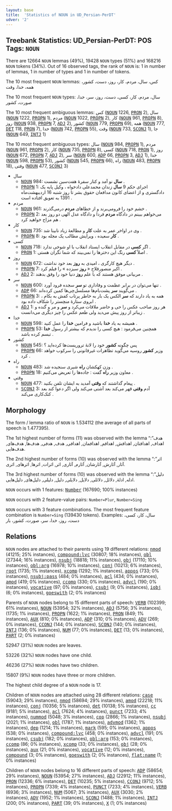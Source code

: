 ```yaml
---
layout: base
title:  'Statistics of NOUN in UD_Persian-PerDT'
udver: '2'
---
```


## Treebank Statistics: UD_Persian-PerDT: POS Tags: `NOUN`

There are 12664 `NOUN` lemmas (49%), 19428 `NOUN` types (51%) and 168216 `NOUN` tokens (34%).
Out of 16 observed tags, the rank of `NOUN` is: 1 in number of lemmas, 1 in number of types and 1 in number of tokens.

The 10 most frequent `NOUN` lemmas: کس، سال، مردم، کار، روز، دست، کشور، همه، خدا، وقت

The 10 most frequent `NOUN` types:  سال، مردم، کار، کسی، دست، روز، سر، خدا، صورت، کشور

The 10 most frequent ambiguous lemmas: کس (<tt><a href="fa_perdt-pos-NOUN.html">NOUN</a></tt> 1226, <tt><a href="fa_perdt-pos-PRON.html">PRON</a></tt> 2), سال (<tt><a href="fa_perdt-pos-NOUN.html">NOUN</a></tt> 1222, <tt><a href="fa_perdt-pos-PROPN.html">PROPN</a></tt> 1), مردم (<tt><a href="fa_perdt-pos-NOUN.html">NOUN</a></tt> 1022, <tt><a href="fa_perdt-pos-PROPN.html">PROPN</a></tt> 2), کار (<tt><a href="fa_perdt-pos-NOUN.html">NOUN</a></tt> 961, <tt><a href="fa_perdt-pos-PROPN.html">PROPN</a></tt> 8), روز (<tt><a href="fa_perdt-pos-NOUN.html">NOUN</a></tt> 938, <tt><a href="fa_perdt-pos-PROPN.html">PROPN</a></tt> 7, <tt><a href="fa_perdt-pos-ADJ.html">ADJ</a></tt> 2), کشور (<tt><a href="fa_perdt-pos-NOUN.html">NOUN</a></tt> 779, <tt><a href="fa_perdt-pos-PROPN.html">PROPN</a></tt> 69), همه (<tt><a href="fa_perdt-pos-NOUN.html">NOUN</a></tt> 777, <tt><a href="fa_perdt-pos-DET.html">DET</a></tt> 118, <tt><a href="fa_perdt-pos-PRON.html">PRON</a></tt> 7), خدا (<tt><a href="fa_perdt-pos-NOUN.html">NOUN</a></tt> 742, <tt><a href="fa_perdt-pos-PROPN.html">PROPN</a></tt> 55), وقت (<tt><a href="fa_perdt-pos-NOUN.html">NOUN</a></tt> 733, <tt><a href="fa_perdt-pos-SCONJ.html">SCONJ</a></tt> 1), جا (<tt><a href="fa_perdt-pos-NOUN.html">NOUN</a></tt> 649, <tt><a href="fa_perdt-pos-INTJ.html">INTJ</a></tt> 1)

The 10 most frequent ambiguous types:  سال (<tt><a href="fa_perdt-pos-NOUN.html">NOUN</a></tt> 984, <tt><a href="fa_perdt-pos-PROPN.html">PROPN</a></tt> 1), مردم (<tt><a href="fa_perdt-pos-NOUN.html">NOUN</a></tt> 961, <tt><a href="fa_perdt-pos-PROPN.html">PROPN</a></tt> 2), کار (<tt><a href="fa_perdt-pos-NOUN.html">NOUN</a></tt> 735, <tt><a href="fa_perdt-pos-PROPN.html">PROPN</a></tt> 8), کسی (<tt><a href="fa_perdt-pos-NOUN.html">NOUN</a></tt> 718, <tt><a href="fa_perdt-pos-PRON.html">PRON</a></tt> 1), روز (<tt><a href="fa_perdt-pos-NOUN.html">NOUN</a></tt> 672, <tt><a href="fa_perdt-pos-PROPN.html">PROPN</a></tt> 7, <tt><a href="fa_perdt-pos-ADJ.html">ADJ</a></tt> 2), سر (<tt><a href="fa_perdt-pos-NOUN.html">NOUN</a></tt> 600, <tt><a href="fa_perdt-pos-ADP.html">ADP</a></tt> 66, <tt><a href="fa_perdt-pos-PROPN.html">PROPN</a></tt> 3, <tt><a href="fa_perdt-pos-ADJ.html">ADJ</a></tt> 1), خدا (<tt><a href="fa_perdt-pos-NOUN.html">NOUN</a></tt> 598, <tt><a href="fa_perdt-pos-PROPN.html">PROPN</a></tt> 53), کشور (<tt><a href="fa_perdt-pos-NOUN.html">NOUN</a></tt> 545, <tt><a href="fa_perdt-pos-PROPN.html">PROPN</a></tt> 66), راه (<tt><a href="fa_perdt-pos-NOUN.html">NOUN</a></tt> 483, <tt><a href="fa_perdt-pos-PROPN.html">PROPN</a></tt> 18), وقتی (<tt><a href="fa_perdt-pos-NOUN.html">NOUN</a></tt> 477, <tt><a href="fa_perdt-pos-SCONJ.html">SCONJ</a></tt> 3)


* سال
  * <tt><a href="fa_perdt-pos-NOUN.html">NOUN</a></tt> 984: <b>سال</b> نو آمد و کنار سفرهٔ هفت‌سین نشست .
  * <tt><a href="fa_perdt-pos-PROPN.html">PROPN</a></tt> 1: اجرای حکم 9 <b>سال</b> زندان محمدعلی دادخواه ، وکیل پایه یک دادگستری و از اعضای کانون مدافعان حقوق بشر تا روز شنبه 16 اردیبهشت‌ماه 1391 به تعویق افتاده است .
* مردم
  * <tt><a href="fa_perdt-pos-NOUN.html">NOUN</a></tt> 961: خشم خود را فرومی‌برند و از خطاهای <b>مردم</b> درمی‌گذرند .
  * <tt><a href="fa_perdt-pos-PROPN.html">PROPN</a></tt> 2: می‌خواهم ببینم در دادگاه <b>مردم</b> فردا و دادگاه عدل الهی دو روز بعد هم مزاح خواهید کرد .
* کار
  * <tt><a href="fa_perdt-pos-NOUN.html">NOUN</a></tt> 735: وی در اواخر عمر به علت <b>کار</b> و مطالعهٔ زیاد نابینا شد .
  * <tt><a href="fa_perdt-pos-PROPN.html">PROPN</a></tt> 8: <b>کار</b> سعیده ، ویرایش مطالب یک مجله بود .
* کسی
  * <tt><a href="fa_perdt-pos-NOUN.html">NOUN</a></tt> 718: اگر <b>کسی</b> در مقابل انقلاب ایستاد انقلاب با او شوخی ندارد .
  * <tt><a href="fa_perdt-pos-PRON.html">PRON</a></tt> 1: اصلاً <b>کسی</b> رنگ این دخترها را نمی‌بیند که شما نگران هستی .
* روز
  * <tt><a href="fa_perdt-pos-NOUN.html">NOUN</a></tt> 672: دیگر هیچ کارگری ، امیدی به <b>روز</b> بعد خود نداشت .
  * <tt><a href="fa_perdt-pos-PROPN.html">PROPN</a></tt> 7: اکبر منصورفلاح « <b>روز</b> سیزده » را فیلم کرد .
  * <tt><a href="fa_perdt-pos-ADJ.html">ADJ</a></tt> 2: مربیانی موفق هستند که با علم <b>روز</b> دنیا خود را وفق بدهند .
* سر
  * <tt><a href="fa_perdt-pos-NOUN.html">NOUN</a></tt> 600: تنها می‌توان در برابر عظمت و وفاداری تو <b>سر</b> سجده فرود آورد .
  * <tt><a href="fa_perdt-pos-ADP.html">ADP</a></tt> 66: می‌گویند <b>سر</b> پشت‌بام‌ها مسلسل‌چی‌ها کمین کرده‌اند .
  * <tt><a href="fa_perdt-pos-PROPN.html">PROPN</a></tt> 3: همه به یاد دارند که <b>سر</b> الکس یک بار به خاطر پرتاب کفش به بکام ، ابروی ستارهٔ منچستر را شکاف داده بود .
  * <tt><a href="fa_perdt-pos-ADJ.html">ADJ</a></tt> 1: هر روز صاحب عکس را حی و حاضر ملاقات می‌کرد و <b>سر</b> و مر و گنده و زیباتر از روز پیش می‌دید ولی طعم عکس را چیز دیگری می‌دانست .
* خدا
  * <tt><a href="fa_perdt-pos-NOUN.html">NOUN</a></tt> 598: همیشه به یاد <b>خدا</b> باشید و فرامین <b>خدا</b> را عمل کنید .
  * <tt><a href="fa_perdt-pos-PROPN.html">PROPN</a></tt> 53: همچنین می‌فرمود : هیچ کسی را ندیدم که بیشتر از رسول <b>خدا</b> تبسم کرده باشد .
* کشور
  * <tt><a href="fa_perdt-pos-NOUN.html">NOUN</a></tt> 545: پس چگونه <b>کشور</b> خود را لانهٔ تروریست‌ها کرده‌اید ؟
  * <tt><a href="fa_perdt-pos-PROPN.html">PROPN</a></tt> 66: وزیر <b>کشور</b> روسیه می‌گوید تظاهرات غیرقانونی را سرکوب خواهد کرد .
* راه
  * <tt><a href="fa_perdt-pos-NOUN.html">NOUN</a></tt> 483: وزن کهکشان <b>راه</b> شیری سنجیده شد .
  * <tt><a href="fa_perdt-pos-PROPN.html">PROPN</a></tt> 18: معاون وزیر <b>راه</b> گفت : جاده‌ها را تعریض می‌کنیم .
* وقتی
  * <tt><a href="fa_perdt-pos-NOUN.html">NOUN</a></tt> 477: پیغام گذاشتند که <b>وقتی</b> آمدید به ایشان تلفن بکنید .
  * <tt><a href="fa_perdt-pos-SCONJ.html">SCONJ</a></tt> 3: آدم <b>وقتی</b> قهر می‌کند بعد آشتی می‌کند ولی اگر دعوا کند بعد کتک‌کاری می‌کند .

## Morphology

The form / lemma ratio of `NOUN` is 1.534112 (the average of all parts of speech is 1.477395).

The 1st highest number of forms (11) was observed with the lemma “هدف”: اهداف, اهدافتان, اهدافش, اهدافم, اهدافمان, اهدافی, هدف, هدفی, هدف‌ها, هدف‌های, هدف‌هایی.

The 2nd highest number of forms (10) was observed with the lemma “اثر”: آثار, آثارش, آثارشان, آثارم, آثاری, اثر, اثرات, اثرها, اثرهای, اثری.

The 3rd highest number of forms (10) was observed with the lemma “دلیل”: ادله, ادلهٔ, دلائل, دلائلی, دلایل, دلایلی, دلیل, دلیلی, دلیل‌های, دلیل‌هایی.

`NOUN` occurs with 1 features: <tt><a href="fa_perdt-feat-Number.html">Number</a></tt> (167690; 100% instances)

`NOUN` occurs with 2 feature-value pairs: `Number=Plur`, `Number=Sing`

`NOUN` occurs with 3 feature combinations.
The most frequent feature combination is `Number=Sing` (139430 tokens).
Examples: سال، کار، کسی، دست، روز، خدا، سر، صورت، کشور، بار


## Relations

`NOUN` nodes are attached to their parents using 19 different relations: <tt><a href="fa_perdt-dep-nmod.html">nmod</a></tt> (41215; 25% instances), <tt><a href="fa_perdt-dep-compound-lvc.html">compound:lvc</a></tt> (30807; 18% instances), <tt><a href="fa_perdt-dep-obl.html">obl</a></tt> (27344; 16% instances), <tt><a href="fa_perdt-dep-nsubj.html">nsubj</a></tt> (18818; 11% instances), <tt><a href="fa_perdt-dep-obj.html">obj</a></tt> (17110; 10% instances), <tt><a href="fa_perdt-dep-obl-arg.html">obl:arg</a></tt> (16978; 10% instances), <tt><a href="fa_perdt-dep-conj.html">conj</a></tt> (10213; 6% instances), <tt><a href="fa_perdt-dep-root.html">root</a></tt> (1735; 1% instances), <tt><a href="fa_perdt-dep-xcomp.html">xcomp</a></tt> (1292; 1% instances), <tt><a href="fa_perdt-dep-appos.html">appos</a></tt> (733; 0% instances), <tt><a href="fa_perdt-dep-nsubj-pass.html">nsubj:pass</a></tt> (484; 0% instances), <tt><a href="fa_perdt-dep-acl.html">acl</a></tt> (434; 0% instances), <tt><a href="fa_perdt-dep-amod.html">amod</a></tt> (419; 0% instances), <tt><a href="fa_perdt-dep-ccomp.html">ccomp</a></tt> (330; 0% instances), <tt><a href="fa_perdt-dep-advcl.html">advcl</a></tt> (190; 0% instances), <tt><a href="fa_perdt-dep-vocative.html">vocative</a></tt> (97; 0% instances), <tt><a href="fa_perdt-dep-csubj.html">csubj</a></tt> (9; 0% instances), <tt><a href="fa_perdt-dep-iobj.html">iobj</a></tt> (6; 0% instances), <tt><a href="fa_perdt-dep-goeswith.html">goeswith</a></tt> (2; 0% instances)

Parents of `NOUN` nodes belong to 15 different parts of speech: <tt><a href="fa_perdt-pos-VERB.html">VERB</a></tt> (102399; 61% instances), <tt><a href="fa_perdt-pos-NOUN.html">NOUN</a></tt> (53954; 32% instances), <tt><a href="fa_perdt-pos-ADJ.html">ADJ</a></tt> (5756; 3% instances),  (1735; 1% instances), <tt><a href="fa_perdt-pos-PROPN.html">PROPN</a></tt> (1622; 1% instances), <tt><a href="fa_perdt-pos-PRON.html">PRON</a></tt> (849; 1% instances), <tt><a href="fa_perdt-pos-AUX.html">AUX</a></tt> (810; 0% instances), <tt><a href="fa_perdt-pos-ADP.html">ADP</a></tt> (310; 0% instances), <tt><a href="fa_perdt-pos-ADV.html">ADV</a></tt> (269; 0% instances), <tt><a href="fa_perdt-pos-CCONJ.html">CCONJ</a></tt> (144; 0% instances), <tt><a href="fa_perdt-pos-SCONJ.html">SCONJ</a></tt> (140; 0% instances), <tt><a href="fa_perdt-pos-INTJ.html">INTJ</a></tt> (136; 0% instances), <tt><a href="fa_perdt-pos-NUM.html">NUM</a></tt> (77; 0% instances), <tt><a href="fa_perdt-pos-DET.html">DET</a></tt> (13; 0% instances), <tt><a href="fa_perdt-pos-PART.html">PART</a></tt> (2; 0% instances)

52947 (31%) `NOUN` nodes are leaves.

53226 (32%) `NOUN` nodes have one child.

46236 (27%) `NOUN` nodes have two children.

15807 (9%) `NOUN` nodes have three or more children.

The highest child degree of a `NOUN` node is 17.

Children of `NOUN` nodes are attached using 28 different relations: <tt><a href="fa_perdt-dep-case.html">case</a></tt> (59043; 29% instances), <tt><a href="fa_perdt-dep-nmod.html">nmod</a></tt> (58694; 29% instances), <tt><a href="fa_perdt-dep-amod.html">amod</a></tt> (22218; 11% instances), <tt><a href="fa_perdt-dep-conj.html">conj</a></tt> (10356; 5% instances), <tt><a href="fa_perdt-dep-det.html">det</a></tt> (10138; 5% instances), <tt><a href="fa_perdt-dep-cc.html">cc</a></tt> (9181; 5% instances), <tt><a href="fa_perdt-dep-acl.html">acl</a></tt> (7624; 4% instances), <tt><a href="fa_perdt-dep-punct.html">punct</a></tt> (7233; 4% instances), <tt><a href="fa_perdt-dep-nummod.html">nummod</a></tt> (5048; 3% instances), <tt><a href="fa_perdt-dep-cop.html">cop</a></tt> (2866; 1% instances), <tt><a href="fa_perdt-dep-nsubj.html">nsubj</a></tt> (2021; 1% instances), <tt><a href="fa_perdt-dep-obl.html">obl</a></tt> (1787; 1% instances), <tt><a href="fa_perdt-dep-advmod.html">advmod</a></tt> (1362; 1% instances), <tt><a href="fa_perdt-dep-dep.html">dep</a></tt> (1214; 1% instances), <tt><a href="fa_perdt-dep-mark.html">mark</a></tt> (595; 0% instances), <tt><a href="fa_perdt-dep-appos.html">appos</a></tt> (538; 0% instances), <tt><a href="fa_perdt-dep-compound-lvc.html">compound:lvc</a></tt> (458; 0% instances), <tt><a href="fa_perdt-dep-advcl.html">advcl</a></tt> (191; 0% instances), <tt><a href="fa_perdt-dep-csubj.html">csubj</a></tt> (182; 0% instances), <tt><a href="fa_perdt-dep-obl-arg.html">obl:arg</a></tt> (153; 0% instances), <tt><a href="fa_perdt-dep-ccomp.html">ccomp</a></tt> (86; 0% instances), <tt><a href="fa_perdt-dep-xcomp.html">xcomp</a></tt> (33; 0% instances), <tt><a href="fa_perdt-dep-obj.html">obj</a></tt> (28; 0% instances), <tt><a href="fa_perdt-dep-aux.html">aux</a></tt> (21; 0% instances), <tt><a href="fa_perdt-dep-vocative.html">vocative</a></tt> (12; 0% instances), <tt><a href="fa_perdt-dep-compound.html">compound</a></tt> (3; 0% instances), <tt><a href="fa_perdt-dep-goeswith.html">goeswith</a></tt> (2; 0% instances), <tt><a href="fa_perdt-dep-flat-name.html">flat:name</a></tt> (1; 0% instances)

Children of `NOUN` nodes belong to 16 different parts of speech: <tt><a href="fa_perdt-pos-ADP.html">ADP</a></tt> (58654; 29% instances), <tt><a href="fa_perdt-pos-NOUN.html">NOUN</a></tt> (53954; 27% instances), <tt><a href="fa_perdt-pos-ADJ.html">ADJ</a></tt> (22912; 11% instances), <tt><a href="fa_perdt-pos-PRON.html">PRON</a></tt> (12336; 6% instances), <tt><a href="fa_perdt-pos-DET.html">DET</a></tt> (10235; 5% instances), <tt><a href="fa_perdt-pos-CCONJ.html">CCONJ</a></tt> (9712; 5% instances), <tt><a href="fa_perdt-pos-PROPN.html">PROPN</a></tt> (7339; 4% instances), <tt><a href="fa_perdt-pos-PUNCT.html">PUNCT</a></tt> (7233; 4% instances), <tt><a href="fa_perdt-pos-VERB.html">VERB</a></tt> (6936; 3% instances), <tt><a href="fa_perdt-pos-NUM.html">NUM</a></tt> (5067; 3% instances), <tt><a href="fa_perdt-pos-AUX.html">AUX</a></tt> (3030; 2% instances), <tt><a href="fa_perdt-pos-ADV.html">ADV</a></tt> (1952; 1% instances), <tt><a href="fa_perdt-pos-SCONJ.html">SCONJ</a></tt> (1488; 1% instances), <tt><a href="fa_perdt-pos-INTJ.html">INTJ</a></tt> (200; 0% instances), <tt><a href="fa_perdt-pos-PART.html">PART</a></tt> (39; 0% instances), <tt><a href="fa_perdt-pos-X.html">X</a></tt> (1; 0% instances)

